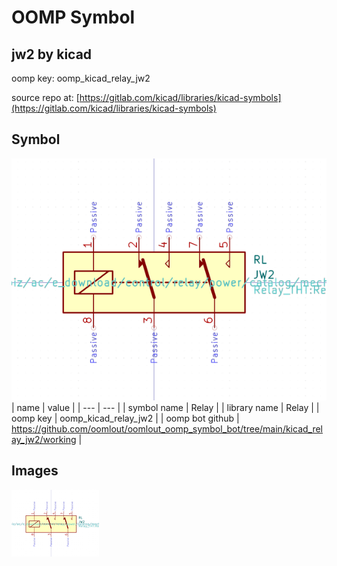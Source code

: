 # OOMP Symbol  
## jw2  by kicad  
  
oomp key: oomp_kicad_relay_jw2  
  
source repo at: [https://gitlab.com/kicad/libraries/kicad-symbols](https://gitlab.com/kicad/libraries/kicad-symbols)  
## Symbol  
  
[![working.png](working_600.png)](working.png)  
| name | value | 
| --- | --- | 
| symbol name | Relay | 
| library name | Relay | 
| oomp key | oomp_kicad_relay_jw2 | 
| oomp bot github | https://github.com/oomlout/oomlout_oomp_symbol_bot/tree/main/kicad_relay_jw2/working | 
## Images  
  
[![working.png](working_140.png)](working.png)  
